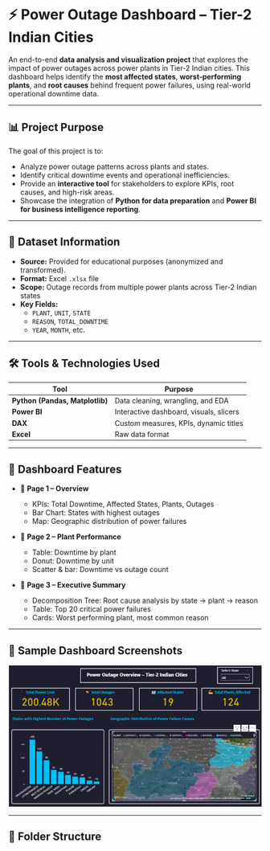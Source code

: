 # ⚡ Power Outage Dashboard – Tier-2 Indian Cities

An end-to-end **data analysis and visualization project** that explores the impact of power outages across power plants in Tier-2 Indian cities. This dashboard helps identify the **most affected states**, **worst-performing plants**, and **root causes** behind frequent power failures, using real-world operational downtime data.

---

## 📊 Project Purpose

The goal of this project is to:
- Analyze power outage patterns across plants and states.
- Identify critical downtime events and operational inefficiencies.
- Provide an **interactive tool** for stakeholders to explore KPIs, root causes, and high-risk areas.
- Showcase the integration of **Python for data preparation** and **Power BI for business intelligence reporting**.

---

## 📁 Dataset Information

- **Source:** Provided for educational purposes (anonymized and transformed).
- **Format:** Excel `.xlsx` file
- **Scope:** Outage records from multiple power plants across Tier-2 Indian states
- **Key Fields:**
  - `PLANT`, `UNIT`, `STATE`
  - `REASON`, `TOTAL_DOWNTIME`
  - `YEAR`, `MONTH`, etc.


---

## 🛠 Tools & Technologies Used

| Tool | Purpose |
|------|---------|
| **Python (Pandas, Matplotlib)** | Data cleaning, wrangling, and EDA |
| **Power BI** | Interactive dashboard, visuals, slicers |
| **DAX** | Custom measures, KPIs, dynamic titles |
| **Excel** | Raw data format |

---

## 🚀 Dashboard Features

- 🔹 **Page 1 – Overview**
  - KPIs: Total Downtime, Affected States, Plants, Outages
  - Bar Chart: States with highest outages
  - Map: Geographic distribution of power failures

- 🔹 **Page 2 – Plant Performance**
  - Table: Downtime by plant
  - Donut: Downtime by unit
  - Scatter & bar: Downtime vs outage count

- 🔹 **Page 3 – Executive Summary**
  - Decomposition Tree: Root cause analysis by state → plant → reason
  - Table: Top 20 critical power failures
  - Cards: Worst performing plant, most common reason

---

## 📸 Sample Dashboard Screenshots

![Alt text](https://github.com/gaurav-verma11/Power-Outage-Analysis-Dashboard-Tier-2-Indian-Cities/blob/main/page1.png)

---

## 📂 Folder Structure

